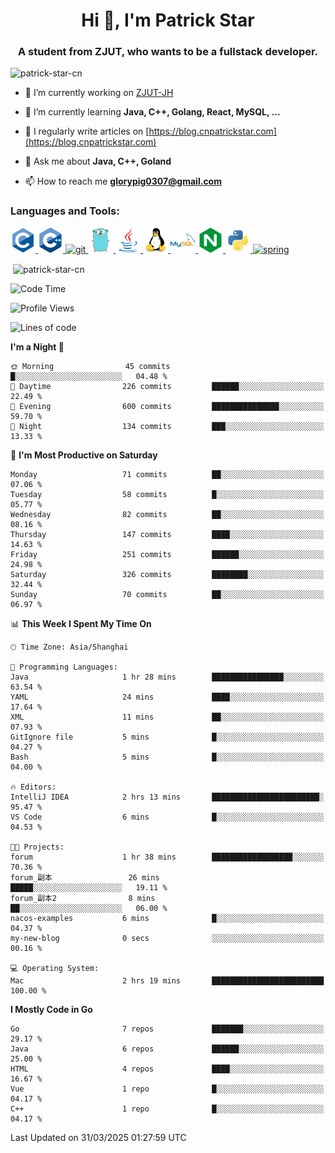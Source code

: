 <h1 align="center">Hi 👋, I'm Patrick Star</h1>
<h3 align="center">A student from ZJUT, who wants to be a fullstack developer.</h3>

<p align="left"> <img src="https://komarev.com/ghpvc/?username=patrick-star-cn&label=Profile%20views&color=0e75b6&style=flat" alt="patrick-star-cn" /> </p>

- 🔭 I’m currently working on [ZJUT-JH](https://github.com/zjutjh)

- 🌱 I’m currently learning **Java, C++, Golang, React, MySQL, ...**

- 📝 I regularly write articles on [https://blog.cnpatrickstar.com](https://blog.cnpatrickstar.com)

- 💬 Ask me about **Java, C++, Goland**

- 📫 How to reach me **glorypig0307@gmail.com**


<h3 align="left">Languages and Tools:</h3>
<p align="left"> 
  <a href="https://www.cprogramming.com/" target="_blank" rel="noreferrer"> 
    <img src="https://raw.githubusercontent.com/devicons/devicon/master/icons/c/c-original.svg" alt="c" width="40" height="40"/> 
  </a> 
  <a href="https://www.w3schools.com/cpp/" target="_blank" rel="noreferrer"> 
    <img src="https://raw.githubusercontent.com/devicons/devicon/master/icons/cplusplus/cplusplus-original.svg" alt="cplusplus" width="40" height="40"/> 
  </a> 
  <a href="https://git-scm.com/" target="_blank" rel="noreferrer"> 
    <img src="https://www.vectorlogo.zone/logos/git-scm/git-scm-icon.svg" alt="git" width="40" height="40"/> 
  </a> 
  <a href="https://golang.org" target="_blank" rel="noreferrer"> 
    <img src="https://raw.githubusercontent.com/devicons/devicon/master/icons/go/go-original.svg" alt="go" width="40" height="40"/> 
  </a> 
  <a href="https://www.java.com" target="_blank" rel="noreferrer"> 
    <img src="https://raw.githubusercontent.com/devicons/devicon/master/icons/java/java-original.svg" alt="java" width="40" height="40"/> 
  </a> 
  <a href="https://www.linux.org/" target="_blank" rel="noreferrer"> 
    <img src="https://raw.githubusercontent.com/devicons/devicon/master/icons/linux/linux-original.svg" alt="linux" width="40" height="40"/> 
  </a> 
  <a href="https://www.mysql.com/" target="_blank" rel="noreferrer"> 
    <img src="https://raw.githubusercontent.com/devicons/devicon/master/icons/mysql/mysql-original-wordmark.svg" alt="mysql" width="40" height="40"/> 
  </a> 
  <a href="https://www.nginx.com" target="_blank" rel="noreferrer"> 
    <img src="https://raw.githubusercontent.com/devicons/devicon/master/icons/nginx/nginx-original.svg" alt="nginx" width="40" height="40"/> 
  </a> 
  <a href="https://www.python.org" target="_blank" rel="noreferrer"> 
    <img src="https://raw.githubusercontent.com/devicons/devicon/master/icons/python/python-original.svg" alt="python" width="40" height="40"/> 
  </a> 
  <a href="https://spring.io/" target="_blank" rel="noreferrer"> 
    <img src="https://www.vectorlogo.zone/logos/springio/springio-icon.svg" alt="spring" width="40" height="40"/> 
  </a>
</p>

<p>&nbsp;<img align="center" src="https://github-readme-stats.vercel.app/api?username=patrick-star-cn&show_icons=true&locale=en" alt="patrick-star-cn" /></p>

<!--START_SECTION:waka-->
![Code Time](http://img.shields.io/badge/Code%20Time-805%20hrs%2015%20mins-blue)

![Profile Views](http://img.shields.io/badge/Profile%20Views-0-blue)

![Lines of code](https://img.shields.io/badge/From%20Hello%20World%20I%27ve%20Written-5.2%20million%20lines%20of%20code-blue)

**I'm a Night 🦉** 

```text
🌞 Morning                45 commits          █░░░░░░░░░░░░░░░░░░░░░░░░   04.48 % 
🌆 Daytime                226 commits         ██████░░░░░░░░░░░░░░░░░░░   22.49 % 
🌃 Evening                600 commits         ███████████████░░░░░░░░░░   59.70 % 
🌙 Night                  134 commits         ███░░░░░░░░░░░░░░░░░░░░░░   13.33 % 
```
📅 **I'm Most Productive on Saturday** 

```text
Monday                   71 commits          ██░░░░░░░░░░░░░░░░░░░░░░░   07.06 % 
Tuesday                  58 commits          █░░░░░░░░░░░░░░░░░░░░░░░░   05.77 % 
Wednesday                82 commits          ██░░░░░░░░░░░░░░░░░░░░░░░   08.16 % 
Thursday                 147 commits         ████░░░░░░░░░░░░░░░░░░░░░   14.63 % 
Friday                   251 commits         ██████░░░░░░░░░░░░░░░░░░░   24.98 % 
Saturday                 326 commits         ████████░░░░░░░░░░░░░░░░░   32.44 % 
Sunday                   70 commits          ██░░░░░░░░░░░░░░░░░░░░░░░   06.97 % 
```


📊 **This Week I Spent My Time On** 

```text
🕑︎ Time Zone: Asia/Shanghai

💬 Programming Languages: 
Java                     1 hr 28 mins        ████████████████░░░░░░░░░   63.54 % 
YAML                     24 mins             ████░░░░░░░░░░░░░░░░░░░░░   17.64 % 
XML                      11 mins             ██░░░░░░░░░░░░░░░░░░░░░░░   07.93 % 
GitIgnore file           5 mins              █░░░░░░░░░░░░░░░░░░░░░░░░   04.27 % 
Bash                     5 mins              █░░░░░░░░░░░░░░░░░░░░░░░░   04.00 % 

🔥 Editors: 
IntelliJ IDEA            2 hrs 13 mins       ████████████████████████░   95.47 % 
VS Code                  6 mins              █░░░░░░░░░░░░░░░░░░░░░░░░   04.53 % 

🐱‍💻 Projects: 
forum                    1 hr 38 mins        ██████████████████░░░░░░░   70.36 % 
forum_副本                 26 mins             █████░░░░░░░░░░░░░░░░░░░░   19.11 % 
forum_副本2                8 mins              ██░░░░░░░░░░░░░░░░░░░░░░░   06.00 % 
nacos-examples           6 mins              █░░░░░░░░░░░░░░░░░░░░░░░░   04.37 % 
my-new-blog              0 secs              ░░░░░░░░░░░░░░░░░░░░░░░░░   00.16 % 

💻 Operating System: 
Mac                      2 hrs 19 mins       █████████████████████████   100.00 % 
```

**I Mostly Code in Go** 

```text
Go                       7 repos             ███████░░░░░░░░░░░░░░░░░░   29.17 % 
Java                     6 repos             ██████░░░░░░░░░░░░░░░░░░░   25.00 % 
HTML                     4 repos             ████░░░░░░░░░░░░░░░░░░░░░   16.67 % 
Vue                      1 repo              █░░░░░░░░░░░░░░░░░░░░░░░░   04.17 % 
C++                      1 repo              █░░░░░░░░░░░░░░░░░░░░░░░░   04.17 % 
```




 Last Updated on 31/03/2025 01:27:59 UTC
<!--END_SECTION:waka-->